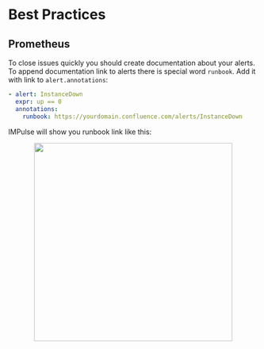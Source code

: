 # Best Practices

## Prometheus

To close issues quickly you should create documentation about your alerts. To append documentation link to alerts there is special word `runbook`. Add it with link to `alert.annotations`:

```yaml
- alert: InstanceDown
  expr: up == 0
  annotations:
    runbook: https://yourdomain.confluence.com/alerts/InstanceDown
```

IMPulse will show you runbook link like this:

<p align="center"><img src="../media/slack_firing.png" alt="" width="400"/></p>

